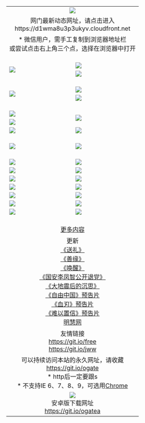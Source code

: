 ﻿<table>
  <tr></tr>
  <tr><td colspan=2 align=center><img src="https://cloud.githubusercontent.com/assets/11880933/13434984/f430fae2-e012-11e5-814f-c2df1e82b247.jpg" /></td></tr>
  <tr><td colspan=2 align=center>网门最新动态网址，请点击进入
<br>https://d1wma8u3p3ukyv.cloudfront.net
    </td>
  </tr>
  <tr>
    <td colspan=2 align=center>* 微信用户，需手工复制到浏览器地址栏<br>或尝试点击右上角三个点，选择在浏览器中打开
    <!--br>* IE6打开动态网址须在选项中勾选TLS 1.0--></td>
  </tr>
  <tr height="20">
  <tr>
    <td rowspan=2><a href="https://d1wma8u3p3ukyv.cloudfront.net/ogUP.aspx?name=11DKC.mp4&list=11DKC" target="_blank"><img src="https://d1wma8u3p3ukyv.cloudfront.net/Up/11DKC1.jpg" /></a></td> 
    <td><div><a href="https://d1wma8u3p3ukyv.cloudfront.net/ogUP.aspx?name=LRWS.mp4&list=LRWS" target="_blank"><img src="https://d1wma8u3p3ukyv.cloudfront.net/Up/LRWS.jpg" /></a></td>
   </tr>
  <tr>
    <td><a href="https://d1wma8u3p3ukyv.cloudfront.net/ogNiceVedio.aspx" target="_blank"><img src="https://d1wma8u3p3ukyv.cloudfront.net/Up/11TGKDY.jpg" /></a></td>
  </tr>
  <tr height="20">
  <tr>
    <td rowspan=2><a href="https://d1wma8u3p3ukyv.cloudfront.net/ogUP.aspx?name=4EE/DJ.mp4&list=4EEDJ" target="_blank"><img src="https://d1wma8u3p3ukyv.cloudfront.net/Up/4EE/DJ140.jpg"/></a></td>
    <td><a href="https://d1wma8u3p3ukyv.cloudfront.net/ogUP.aspx?name=4EE/ZG.mp4&list=4EEZG" target="_blank"><img src="https://d1wma8u3p3ukyv.cloudfront.net/Up/4EE/ZG0.jpg"/></a></td>
    <!--td><a href="https://d1wma8u3p3ukyv.cloudfront.net/ogUP.aspx?name=4EE/QQ.mp4&list=4EEQQ" target="_blank"><img src="https://d1wma8u3p3ukyv.cloudfront.net/Up/4EE/QQ0.jpg"/></a></td>
    <td><a href="https://d1wma8u3p3ukyv.cloudfront.net/ogUP.aspx?name=4EE/HQ.mp4&list=4EEHQ" target="_blank"><img src="https://d1wma8u3p3ukyv.cloudfront.net/Up/4EE/HQ0.jpg"/></a></td-->
  </tr>
  <tr>
    <td><a href="https://d1wma8u3p3ukyv.cloudfront.net/onCO.aspx?list=XWPL&mode=m" target="_blank"><img src="https://d1wma8u3p3ukyv.cloudfront.net/Up/0WZTT.jpg" /></a></td> 
  </tr>
  <tr height="20">
  <tr>
    <td><a href="https://d1wma8u3p3ukyv.cloudfront.net/ogUP.aspx?name=JQR.mp4&count=2" target="_blank"><img src="https://d1wma8u3p3ukyv.cloudfront.net/Up/JQR.jpg" /></a></td>   
    <td rowspan=2><a href="https://d1wma8u3p3ukyv.cloudfront.net/ogUP.aspx?name=JP.mp4&count=9" target="_blank"><img src="https://d1wma8u3p3ukyv.cloudfront.net/Up/JP.jpg" /></td>
  </tr>
  <tr>
    <td><a href="https://d1wma8u3p3ukyv.cloudfront.net/ogUP.aspx?name=WH.mp4" target="_blank"><img src="https://d1wma8u3p3ukyv.cloudfront.net/Up/WH.jpg" /></a></td>
  </tr>
  <tr>
    <td><a href="https://d1wma8u3p3ukyv.cloudfront.net/ogUP.aspx?name=SSZJ.mp4&list=SSZJ" target="_blank"><img src="https://d1wma8u3p3ukyv.cloudfront.net/Up/SSZJ.jpg" /></a></td>
    <td><a href="https://d1wma8u3p3ukyv.cloudfront.net/ogUP.aspx?name=WLSH.mp4&count=2" target="_blank"><img src="https://d1wma8u3p3ukyv.cloudfront.net/Up/WLSH.jpg" /></a</td>
  </tr>
  <tr height="20">
  <tr>
    <td><a href="https://d1wma8u3p3ukyv.cloudfront.net/ogUP.aspx?name=ZY.mp4&count=2015|16" target="_blank"><img src="https://d1wma8u3p3ukyv.cloudfront.net/Up/ZY.jpg" /></a</td>
    <td><a href="https://d1wma8u3p3ukyv.cloudfront.net/ogUP.aspx?name=XTFY.mp4&count=B|2,A|24" target="_blank"><img src="https://d1wma8u3p3ukyv.cloudfront.net/Up/XTFY.jpg" /></a></td>
  </tr>
  <tr height="20">
  </tr>
  <!--tr>
    <td><a href="https://d1wma8u3p3ukyv.cloudfront.net/ogUP.aspx?name=4EE/GX.mp4&list=4EEGX" target="_blank"><img src="https://d1wma8u3p3ukyv.cloudfront.net/Up/4EE/GX0.jpg"/></a></td>
    <td><a href="https://d1wma8u3p3ukyv.cloudfront.net/ogUP.aspx?name=4EE/HD.mp4&list=4EEHD" target="_blank"><img src="https://d1wma8u3p3ukyv.cloudfront.net/Up/4EE/HD0.jpg"/></a></td>
  </tr>
  <tr>
    <td><a href="https://d1wma8u3p3ukyv.cloudfront.net/ogUP.aspx?name=4EE/TX.mp4&list=4EETX" target="_blank"><img src="https://d1wma8u3p3ukyv.cloudfront.net/Up/4EE/TX0.jpg"/></a></td>
    <td><a href="https://d1wma8u3p3ukyv.cloudfront.net/ogUP.aspx?name=4EE/WZ.mp4&list=4EEWZ" target="_blank"><img src="https://d1wma8u3p3ukyv.cloudfront.net/Up/4EE/WZ0.jpg"/></a></td>
  </tr-->
  <tr>
    <td><a href="https://d1wma8u3p3ukyv.cloudfront.net/onUP.aspx?name=https://d1ni6yqhqrtjo7.cloudfront.net/" target="_blank"><img src="https://d1wma8u3p3ukyv.cloudfront.net/Up/0DTW.jpg"/></a></td>
    <td><a href="https://d1wma8u3p3ukyv.cloudfront.net/onUP.aspx?name=https://d240ns8up8earz.cloudfront.net/acenter/" target="_blank"><img src="https://d1wma8u3p3ukyv.cloudfront.net/Up/0TDW.jpg" /></a></td>
  </tr>
  <tr>
    <td><a href="https://d1wma8u3p3ukyv.cloudfront.net/onUP.aspx?name=https://d4508d6vomz2p.cloudfront.net/gb/nsc413.htm" target="_blank"><img src="https://d1wma8u3p3ukyv.cloudfront.net/Up/0DJY.jpg" /></a></td>
    <td><a href="https://d1wma8u3p3ukyv.cloudfront.net/onUP.aspx?name=https://d4apjbhkuxer1.cloudfront.net/xtr/gb/prog204.html" target="_blank"><img src="https://d1wma8u3p3ukyv.cloudfront.net/Up/0XTR.jpg" /></a></td>
  </tr>
  <tr>
    <td><a href="https://d1wma8u3p3ukyv.cloudfront.net/onUP.aspx?name=https://d3aj00iefsmfgc.cloudfront.net/" target="_blank"><img src="https://d1wma8u3p3ukyv.cloudfront.net/Up/0MHW.jpg" /></a></td>
    <td><a href="https://d1wma8u3p3ukyv.cloudfront.net/onUP.aspx?name=https://d20wz7qt14x5d2.cloudfront.net/" target="_blank"><img src="https://d1wma8u3p3ukyv.cloudfront.net/Up/0ZJW.jpg" /></a></td>
  </tr>
  <tr>
    <td><a href="https://d1wma8u3p3ukyv.cloudfront.net/ogUP.aspx?name=0FG.zip" target="_blank"><img src="https://d1wma8u3p3ukyv.cloudfront.net/Up/0FG.jpg" /></a></td>
    <td><a href="https://d1wma8u3p3ukyv.cloudfront.net/ogUP.aspx?name=0FGA.apk" target="_blank"><img src="https://d1wma8u3p3ukyv.cloudfront.net/Up/0FGA.jpg" /></a></td>
  </tr>
  <tr>
    <td><a href="https://d1wma8u3p3ukyv.cloudfront.net/ogUP.aspx?name=0U.zip" target="_blank"><img src="https://d1wma8u3p3ukyv.cloudfront.net/Up/0U.jpg" /></a></td>
    <td><a href="https://d1wma8u3p3ukyv.cloudfront.net/ogUP.aspx?name=0UA.apk" target="_blank"><img src="https://d1wma8u3p3ukyv.cloudfront.net/Up/0UA.jpg" /></a></td>
  </tr>
  <tr>
    <td><a href="https://d1wma8u3p3ukyv.cloudfront.net/ogUP.aspx?name=0iPPOTV.zip" target="_blank"><img src="https://d1wma8u3p3ukyv.cloudfront.net/Up/0iPPOTV.jpg" /></a></td>
    <td><a href="https://d1wma8u3p3ukyv.cloudfront.net/ogUP.aspx?name=0iNTD.apk" target="_blank"><img src="https://d1wma8u3p3ukyv.cloudfront.net/Up/0iNTD.jpg" /></a></td>
  </tr>
  <!--tr>
    <td><a href="https://d1wma8u3p3ukyv.cloudfront.net/ogNice.aspx" target="_blank"><img src="https://d1wma8u3p3ukyv.cloudfront.net/Up/0WCYY.jpg" /></a></td>
    <td><a href="https://d1wma8u3p3ukyv.cloudfront.net/onCO.aspx?list=XWPL&mode=m" target="_blank"><img src="https://d1wma8u3p3ukyv.cloudfront.net/Up/0WZTT.jpg" /></a></td> 
  </tr-->
  <tr>
    <td><a href="https://d1wma8u3p3ukyv.cloudfront.net/ogDY.aspx" target="_blank"><img src="https://d1wma8u3p3ukyv.cloudfront.net/Up/0FK.jpg" /></a></td>
    <td><a href="https://d1wma8u3p3ukyv.cloudfront.net/ogST.aspx" target="_blank"><img src="https://d1wma8u3p3ukyv.cloudfront.net/Up/0ST.jpg" /></a></td> 
  </tr>
  <tr height="20">
  <tr>
    <td colspan=2 align=center><a href="https://d1wma8u3p3ukyv.cloudfront.net/ogNice.aspx">更多内容</a>
    </td>
  </tr>
  <tr>
    <td colspan=2 align=center>更新<br>
      <a href="https://d1wma8u3p3ukyv.cloudfront.net/ogUP.aspx?name=4ESL.mp4" target="_blank">《送礼》</a><br>
      <a href="https://d1wma8u3p3ukyv.cloudfront.net/ogUP.aspx?name=4ESY.mp4" target="_blank">《善缘》</a><br>
      <a href="https://d1wma8u3p3ukyv.cloudfront.net/ogUP.aspx?name=4EHX.mp4" target="_blank">《唤醒》</a><br>
      <a href="https://d1wma8u3p3ukyv.cloudfront.net/ogUP.aspx?name=4LFZ.mp4" target="_blank">《国安李凤智公开退党》</a><br>
      <a href="https://d1wma8u3p3ukyv.cloudfront.net/ogUP.aspx?name=4DDZHDCS.mp4" target="_blank">《大地震后的沉思》</a><br>
      <a href="https://d1wma8u3p3ukyv.cloudfront.net/ogUP.aspx?name=11ZYZG0.mp4" target="_blank">《自由中国》预告片</a><br>
      <a href="https://d1wma8u3p3ukyv.cloudfront.net/ogUP.aspx?name=11XR.mp4" target="_blank">《血刃》预告片</a><br>
      <a href="https://d1wma8u3p3ukyv.cloudfront.net/ogUP.aspx?name=11NYZX.mp4&count=2" target="_blank">《难以置信》预告片</a><br>
      <a href="https://d1wma8u3p3ukyv.cloudfront.net/onUP.aspx?name=https://www.minghui.org/" target="_blank">明慧网</a>
    </td>
  </tr>
  <tr>
    <td colspan=2 align=center>友情链接<br>
      <a href="https://git.io/free" target="_blank">https://git.io/free</a><br>
      <a href="https://git.io/jww" target="_blank">https://git.io/jww</a>
    </td>
  </tr>
  <tr>
    <td colspan=2 align=center>可以持续访问本站的永久网址，请收藏<br/><a href="https://git.io/ogate" target="_blank">https://git.io/ogate</a><br/>* http后一定要跟s<br/>* 不支持IE 6、7、8、9，可选用<a href="https://d1wma8u3p3ukyv.cloudfront.net/ogUP.aspx?name=0ChromePortable.zip">Chrome</a></td>
  </tr>
  <tr>
    <td colspan=2 align=center><a href="https://d1wma8u3p3ukyv.cloudfront.net/ogUP.aspx?name=0oGate.apk" target="_blank"><img src="https://cloud.githubusercontent.com/assets/11880933/13720399/75e143ee-e842-11e5-9f0a-1421f423c80f.jpg" /></a><br>安卓版下载网址<br><a href="https://git.io/ogatea">https://git.io/ogatea</a></td>
  </tr>
  <!--tr>
    <td colspan=2 align=center>可能失效的动态网址
    </td>
  </tr-->
</table>
